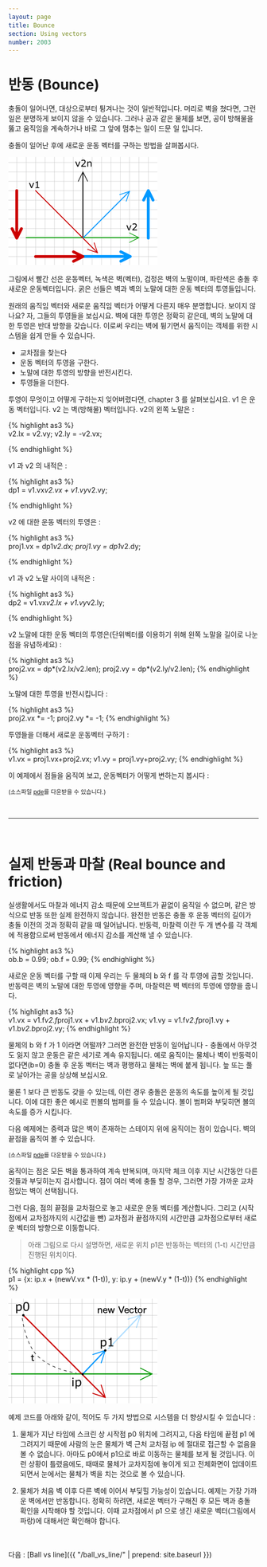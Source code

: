 ```yaml
---
layout: page
title: Bounce
section: Using vectors
number: 2003
---
```


# 반동 (Bounce)


충돌이 일어나면, 대상으로부터 튕겨나는 것이 일반적입니다. 머리로 벽을 쳤다면, 그런 일은 분명하게 보이지 않을 수 있습니다. 그러나 공과 같은 물체를 보면, 공이 방해물을 뚫고 움직임을 계속하거나 바로 그 앞에 멈추는 일이 드문 일 입니다.

충돌이 일어난 후에 새로운 운동 벡터를 구하는 방법을 살펴봅시다.

![Alt Bounce on Wall vector](../img/tut06_1.gif)

그림에서 빨간 선은 운동벡터, 녹색은 벽(벡터), 검정은 벽의 노말이며, 파란색은 충돌 후 새로운 운동벡터입니다. 굵은 선들은 벽과 벽의 노말에 대한 운동 벡터의 투영들입니다.

원래의 움직임 벡터와 새로운 움직임 벡터가 어떻게 다른지 매우 분명합니다. 보이지 않나요? 자, 그들의 투영들을 보십시요. 벽에 대한 투영은 정확히 같은데, 벽의 노말에 대한 투영은 반대 방향을 갖습니다. 이로써 우리는 벽에 튕기면서 움직이는 객체를 위한 시스템을 쉽게 만들 수 있습니다.


+ 교차점을 찾는다
+ 운동 벡터의 투영을 구한다.
+ 노말에 대한 투영의 방향을 반전시킨다.
+ 투영들을 더한다.

투영이 무엇이고 어떻게 구하는지 잊어버렸다면, chapter 3 를 살펴보십시요.
v1 은 운동 벡터입니다. v2 는 벽(방해물) 벡터입니다. v2의 왼쪽 노말은 :

{% highlight as3 %}  
v2.lx = v2.vy;
v2.ly = -v2.vx;

{% endhighlight %}


v1 과 v2 의 내적은 :

{% highlight as3 %}  
dp1 = v1.vx*v2.vx + v1.vy*v2.vy;

{% endhighlight %}


v2 에 대한 운동 벡터의 투영은 :

{% highlight as3 %}  
proj1.vx = dp1*v2.dx;
proj1.vy = dp1*v2.dy;

{% endhighlight %}


v1 과 v2 노말 사이의 내적은 :

{% highlight as3 %}  
dp2 = v1.vx*v2.lx + v1.vy*v2.ly;

{% endhighlight %}

v2 노말에 대한 운동 벡터의 투영은(단위벡터를 이용하기 위해 왼쪽 노말을 길이로 나눈 점을 유념하세요) :

{% highlight as3 %}  
proj2.vx = dp*(v2.lx/v2.len);
proj2.vy = dp*(v2.ly/v2.len);
{% endhighlight %}

노말에 대한 투영을 반전시킵니다 :

{% highlight as3 %}  
proj2.vx *= -1;
proj2.vy *= -1;
{% endhighlight %}

투영들을 더해서 새로운 운동벡터 구하기 :

{% highlight as3 %}  
v1.vx = proj1.vx+proj2.vx;
v1.vy = proj1.vy+proj2.vy;
{% endhighlight %}

이 예제에서 점들을 움직여 보고, 운동벡터가 어떻게 변하는지 봅시다 :

<canvas data-processing-sources="../data/bounce.pde"></canvas>
<small>(소스파일 [pde](../data/bounce.pde)를 다운받을 수 있습니다.)</small>

<br>

----

<br>

# 실제 반동과 마찰 (Real bounce and friction)

실생활에서도 마찰과 에너지 감소 때문에 오브젝트가 끝없이 움직일 수 없으며, 같은 방식으로 반동 또한 실제 완전하지 않습니다. 완전한 반동은 충돌 후 운동 벡터의 길이가 충돌 이전의 것과 정확히 같을 때 일어납니다. 반동력, 마찰력 이란 두 개 변수를 각 객체에 적용함으로써 반동에서 에너지 감소를 계산해 낼 수 있습니다.

{% highlight as3 %}  
ob.b = 0.99;
ob.f = 0.99;
{% endhighlight %}

새로운 운동 벡터를 구할 때 이제 우리는 두 물체의 b 와 f 를 각 투영에 곱할 것입니다. 반동력은 벽의 노말에 대한 투영에 영향을 주며, 마찰력은 벽 벡터의 투영에 영향을 줍니다.

{% highlight as3 %}  
v1.vx = v1.f*v2.f*proj1.vx + v1.b*v2.b*proj2.vx;
v1.vy = v1.f*v2.f*proj1.vy + v1.b*v2.b*proj2.vy;
{% endhighlight %}

물체의 b 와 f 가 1 이라면 어떨까? 그러면 완전한 반동이 일어납니다 - 충돌에서 아무것도 잃지 않고 운동은 같은 세기로 계속 유지됩니다. 예로 움직이는 물체나 벽이 반동력이 없다면(b=0) 충돌 후 운동 벡터는 벽과 평행하고 물체는 벽에 붙게 됩니다. 늪 또는 풀로 날아가는 공을 상상해 보십시요.

물론 1 보다 큰 반동도 갖을 수 있는데, 이런 경우 충돌은 운동의 속도를 높이게 될 것입니다. 이에 대한 좋은 예시로 핀볼의 범퍼를 들 수 있습니다. 볼이 범퍼와 부딪히면 볼의 속도를 증가 시킵니다.

다음 예제에는 중력과 많은 벽이 존재하는 스테이지 위에 움직이는 점이 있습니다. 벽의 끝점을 움직여 볼 수 있습니다.

<canvas data-processing-sources="../data/real_bounce.pde"></canvas>
<small>(소스파일 [pde](../data/real_bounce.pde)를 다운받을 수 있습니다.)</small>

움직이는 점은 모든 벽을 통과하여 계속 반복되며, 마지막 체크 이후 지난 시간동안 다른 것들과 부딪히는지 검사합니다. 점이 여러 벽에 충돌 할 경우, 그러면 가장 가까운 교차점있는 벽이 선택됩니다. 

그런 다음, 점의 끝점을 교차점으로 놓고 새로운 운동 벡터를 계산합니다. 그리고 (시작점에서 교차점까지의 시간값을 뺀) 교차점과 끝점까지의 시간만큼 교차점으로부터 새로운 벡터의 방향으로 이동합니다.

>아래 그림으로 다시 설명하면, 새로운 위치 p1은 반동하는 벡터의 (1-t) 시간만큼 진행된 위치이다.

{% highlight cpp %}  
p1 = {x: ip.x + (newV.vx * (1-t)), y: ip.y + (newV.y * (1-t))}
{% endhighlight %}

![Alt Real Bounce on Wall vector](../img/tut06_2.png)

예제 코드를 아래와 같이, 적어도 두 가지 방법으로 시스템을 더 향상시킬 수 있습니다 :

1. 물체가 지난 타임에 스크린 상 시작점 p0 위치에 그려지고, 다음 타임에 끝점 p1 에 그려지기 때문에 사람의 눈은 물체가 벽 근처 교차점 ip 에 절대로 접근할 수 없음을 볼 수 없습니다. 아마도 p0에서 p1으로 바로 이동하는 물체를 보게 될 것입니다. 이런 상황이 틀렸음에도, 때때로 물체가 교차지점에 놓이게 되고 전체화면이 업데이트 되면서 눈에서는 물체가 벽을 치는 것으로 볼 수 있습니다.

2. 물체가 처음 벽 이후 다른 벽에 이어서 부딪힐 가능성이 있습니다. 예제는 가장 가까운 벽에서만 반동합니다. 정확히 하려면, 새로운 벡터가 구해진 후 모든 벽과 충돌 확인을 시작해야 할 것입니다. 이때 교차점에서 p1 으로 생긴 새로운 벡터(그림에서 파랑)에 대해서만 확인해야 합니다.

<br>
<br>
다음 : [Ball vs line]({{ "/ball_vs_line/" | prepend: site.baseurl }})



